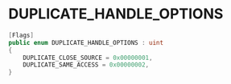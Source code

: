 # DUPLICATE\_HANDLE\_OPTIONS

```csharp
[Flags]
public enum DUPLICATE_HANDLE_OPTIONS : uint
{
    DUPLICATE_CLOSE_SOURCE = 0x00000001,
    DUPLICATE_SAME_ACCESS = 0x00000002,
}
```
